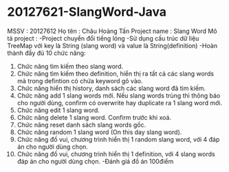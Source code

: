 # 20127621-SlangWord-Java
<space>MSSV : 20127612 <space>
<space>Họ tên : Châu Hoàng Tấn<space>
<space>Project name : Slang Word<space>
<space>Mô tả project : <space>
<space>-Project chuyển đổi tiếng lóng<space>
<space>-Sử dụng cấu trúc dữ liệu TreeMap với key là String (slang word) và value là String(definition)<space>
<space>-Hoàn thành đầy đủ 10 chức năng:<space>
1. Chức năng tìm kiếm theo slang word.
2. Chức năng tìm kiếm theo definition, hiển thị ra tất cả các slang words mà trong 
defintion có chứa keyword gõ vào.
3. Chức năng hiển thị history, danh sách các slang word đã tìm kiếm.
4. Chức năng add 1 slang words mới. Nếu slang words trùng thì thông báo cho người 
dùng, confirm có overwrite hay duplicate ra 1 slang word mới.
5. Chức năng edit 1 slang word.
6. Chức năng delete 1 slang word. Confirm trước khi xoá.
7. Chức năng reset danh sách slang words gốc.
8. Chức năng random 1 slang word (On this day slang word).
9. Chức năng đố vui, chương trình hiển thị 1 random slang word, với 4 đáp án cho 
người dùng chọn.
10. Chức năng đố vui, chương trình hiển thị 1 definition, với 4 slang words đáp án cho 
người dùng chọn.
-Đánh giá đồ án 100điểm

